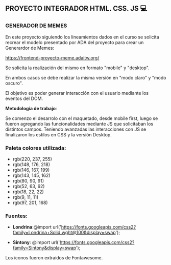 ## PROYECTO INTEGRADOR HTML. CSS. JS 💻
### GENERADOR DE MEMES

En este proyecto siguiendo los lineamientos dados en el curso se solicita recrear el modelo presentado por ADA del proyecto para crear un Generardor de Memes:

https://frontend-proyecto-meme.adaitw.org/

Se solicita la realización del mismo en formato "mobile" y "desktop".

En ambos casos se debe realizar la misma versión en "modo claro" y "modo oscuro".

El objetivo es poder generar interacción con el usuario mediante los eventos del DOM.

**Metodología de trabajo**:

Se comenzo el desarrolo con el maquetado, desde mobile first, luego se fueron agregando las funcionalidades mediante JS que solicitaban los distintos campos.
Teniendo avanzadas las interacciones con JS se finalizaron los estilos en CSS y la versión Desktop.

### Paleta colores utilizada:
- rgb(220, 237, 255)
- rgb(148, 176, 218)
- rgb(146, 167, 199)
- rgb(143, 145, 162)
- rgb(80, 90, 91)
- rgb(52, 63, 62)
- rgb(18, 22, 22)
- rgb(9, 11, 11)
- rgb(97, 201, 168)

### Fuentes:

- **Londrina**:@import url('https://fonts.googleapis.com/css2?family=Londrina+Solid:wght@100&display=swap');

- **Sintony**: @import url('https://fonts.googleapis.com/css2?family=Sintony&display=swap');

Los íconos fueron extraidos de Fontawesome.




